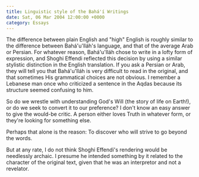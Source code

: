 ```yaml
---
title: Linguistic style of the Bahá'í Writings
date: Sat, 06 Mar 2004 12:00:00 +0000
category: Essays
---
```


The difference between plain English and "high" English is roughly
similar to the difference between Bahá'u'lláh's language, and that of
the average Arab or Persian.  For whatever reason, Bahá'u'lláh chose to
write in a lofty form of expression, and Shoghi Effendi reflected this
decision by using a similar stylistic distinction in the English
translation.  If you ask a Persian or Arab, they will tell you that
Bahá'u'lláh is very difficult to read in the original, and that
sometimes His grammatical choices are not obvious.  I remember a
Lebanese man once who criticized a sentence in the Aqdas because its
structure seemed confusing to him.

So do we wrestle with understanding God's Will (the story of life on
Earth!), or do we seek to convert it to our preference?  I don't know an
easy answer to give the would-be critic.  A person either loves Truth in
whatever form, or they're looking for something else.

Perhaps that alone is the reason: To discover who will strive to go
beyond the words.

But at any rate, I do not think Shoghi Effendi's rendering would be
needlessly archaic.  I presume he intended something by it related to
the character of the original text, given that he was an interpretor and
not a revelator.


